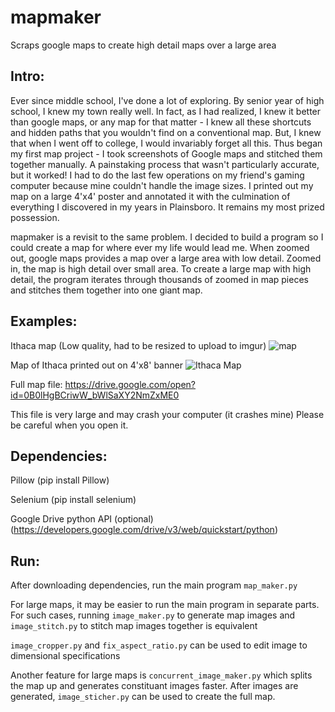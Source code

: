 # mapmaker
Scraps google maps to create high detail maps over a large area

## Intro:
Ever since middle school, I've done a lot of exploring. By senior year of high school, I knew my town really well. In fact, as I had realized, I knew it better than google maps, or any map for that matter - I knew all these shortcuts and hidden paths that you wouldn't find on a conventional map. But, I knew that when I went off to college, I would invariably forget all this. Thus began my first map project - I took screenshots of Google maps and stitched them together manually. A painstaking process that wasn't particularly accurate, but it worked! I had to do the last few operations on my friend's gaming computer because mine couldn't handle the image sizes. I printed out my map on a large 4'x4' poster and annotated it with the culmination of everything I discovered in my years in Plainsboro. It remains my most prized possession.

mapmaker is a revisit to the same problem. I decided to build a program so I could create a map for where ever my life would lead me. When zoomed out, google maps provides a map over a large area with low detail. Zoomed in, the map is high detail over small area. To create a large map with high detail, the program iterates through thousands of zoomed in map pieces and stitches them together into one giant map.

## Examples:
Ithaca map (Low quality, had to be resized to upload to imgur)
![map](https://i.imgur.com/2yYDQFh.jpg)

Map of Ithaca printed out on 4'x8' banner
![Ithaca Map](https://i.imgur.com/xKy0zNT.jpg)

Full map file: https://drive.google.com/open?id=0B0lHgBCriwW_bWlSaXY2NmZxME0

This file is very large and may crash your computer (it crashes mine) Please be careful when you open it. 

## Dependencies:
Pillow (pip install Pillow)

Selenium (pip install selenium)

Google Drive python API (optional) (https://developers.google.com/drive/v3/web/quickstart/python)

## Run:
After downloading dependencies, run the main program `map_maker.py`

For large maps, it may be easier to run the main program in separate parts. For such cases, running
`image_maker.py` to generate map images and 
`image_stitch.py` to stitch map images together is equivalent

`image_cropper.py` and `fix_aspect_ratio.py` can be used to edit image to dimensional specifications

Another feature for large maps is `concurrent_image_maker.py` which splits the map up and generates constituant images faster. After images are generated, `image_sticher.py` can be used to create the full map.

